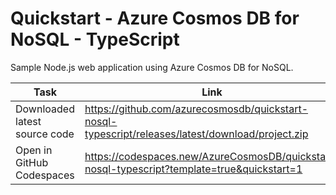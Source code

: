 # Quickstart - Azure Cosmos DB for NoSQL - TypeScript

Sample Node.js web application using Azure Cosmos DB for NoSQL.

| Task | Link |
| --- | --- |
| Downloaded latest source code | <https://github.com/azurecosmosdb/quickstart-nosql-typescript/releases/latest/download/project.zip> |
| Open in GitHub Codespaces | <https://codespaces.new/AzureCosmosDB/quickstart-nosql-typescript?template=true&quickstart=1> |